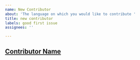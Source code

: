 ```yaml
---
name: New Contributor
about: 'The language on which you would like to contribute '
title: new contributor
labels: good first issue
assignees: ''

---
```


##  [Contributor Name](githublink)
